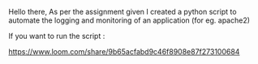 Hello there, As per the assignment given I created a python script to automate the logging and monitoring of an application (for eg. apache2)


If you want to run the script :



https://www.loom.com/share/9b65acfabd9c46f8908e87f273100684
